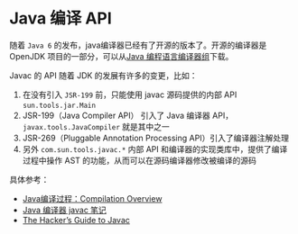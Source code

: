 # Java 编译 API

随着 `Java 6` 的发布，java编译器已经有了开源的版本了。开源的编译器是 OpenJDK 项目的一部分，可以从[Java 编程语言编译器组](https://openjdk.java.net/groups/compiler/)下载。

Javac 的 API 随着 JDK 的发展有许多的变更，比如：

1. 在没有引入 `JSR-199` 前，只能使用 javac 源码提供的内部 API `sun.tools.jar.Main`
2. JSR-199（Java Compiler API） 引入了 Java 编译器 API，`javax.tools.JavaCompiler` 就是其中之一
3. JSR-269（Pluggable Annotation Processing API）引入了编译器注解处理
4. 另外 `com.sun.tools.javac.*` 内部 API 和编译器的实现类库中，提供了编译过程中操作 AST 的功能，从而可以在源码编译器修改被编译的源码

具体参考：

- [Java编译过程：Compilation Overview](http://openjdk.java.net/groups/compiler/doc/compilation-overview/index.html)
- [Java 编译器 javac 笔记](http://nullwy.me/2017/04/javac-api/)
- [The Hacker’s Guide to Javac](Java编译-TheHacker’sGuideToJavac.pdf)
